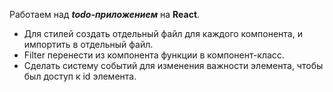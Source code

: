 Работаем над ***todo-приложением*** на **React**.

 * Для стилей создать отдельный файл для каждого компонента, и импортить в отдельный файл.
 * Filter перенести из компонента функции в компонент-класс.
 * Сделать систему событий для изменения важности элемента, чтобы был доступ к id элемента.
